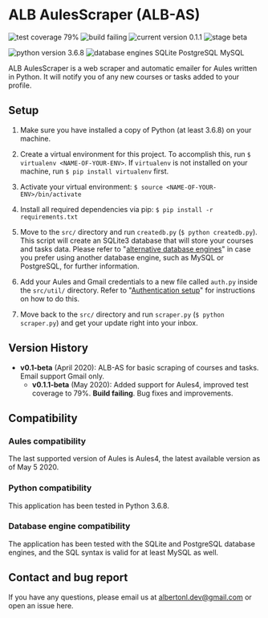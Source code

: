 # ALB AulesScraper (ALB-AS)

![test coverage 79%](https://img.shields.io/badge/test%20coverage-79%25-yellow.svg) ![build failing](https://img.shields.io/badge/build-failing-red.svg) ![current version 0.1.1](https://img.shields.io/badge/current%20version-0.1.1-lightgrey.svg) ![stage beta](https://img.shields.io/badge/stage-beta-brightgreen.svg)

![python version 3.6.8](https://img.shields.io/badge/python%20version-3.6.8-orange.svg) ![database engines SQLite PostgreSQL MySQL](https://img.shields.io/badge/database%20engines-SQLite%2c%20PostgreSQL%2c%20MySQL-orange.svg)

ALB AulesScraper is a web scraper and automatic emailer for Aules written in Python. It will notify you of any new courses or tasks added to your profile.

## Setup

1. Make sure you have installed a copy of Python (at least 3.6.8) on your machine.

2. Create a virtual environment for this project. To accomplish this, run `$ virtualenv <NAME-OF-YOUR-ENV>`. If `virtualenv` is not installed on your machine, run `$ pip install virtualenv` first.

3. Activate your virtual environment: `$ source <NAME-OF-YOUR-ENV>/bin/activate`

4. Install all required dependencies via pip: `$ pip install -r requirements.txt`

5. Move to the `src/` directory and run `createdb.py` (`$ python createdb.py`). This script will create an SQLite3 database that will store your courses and tasks data. Please refer to "[alternative database engines](https://github.com/albertonl/alb-as/blob/master/src/README.md)" in case you prefer using another database engine, such as MySQL or PostgreSQL, for further information.

6. Add your Aules and Gmail credentials to a new file called `auth.py` inside the `src/util/` directory. Refer to "[Authentication setup](https://github.com/albertonl/alb-as/blob/master/src/util/README.md)" for instructions on how to do this.

7. Move back to the `src/` directory and run `scraper.py` (`$ python scraper.py`) and get your update right into your inbox.

## Version History

- **v0.1-beta** (April 2020): ALB-AS for basic scraping of courses and tasks. Email support Gmail only.
  - **v0.1.1-beta** (May 2020): Added support for Aules4, improved test coverage to 79%. **Build failing**. Bug fixes and improvements.

## Compatibility

### Aules compatibility

The last supported version of Aules is Aules4, the latest available version as of May 5 2020.

### Python compatibility

This application has been tested in Python 3.6.8.

### Database engine compatibility

The application has been tested with the SQLite and PostgreSQL database engines, and the SQL syntax is valid for at least MySQL as well.

## Contact and bug report

If you have any questions, please email us at <albertonl.dev@gmail.com> or open an issue here.
